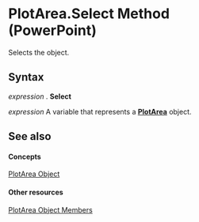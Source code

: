 
# PlotArea.Select Method (PowerPoint)

Selects the object.


## Syntax

 _expression_ . **Select**

 _expression_ A variable that represents a **[PlotArea](c1b991b8-8be2-5342-8b5c-814a2e99fec2.md)** object.


## See also


#### Concepts


[PlotArea Object](c1b991b8-8be2-5342-8b5c-814a2e99fec2.md)
#### Other resources


[PlotArea Object Members](6ed368dc-2ad2-57fe-d720-9aa7a4aa0d11.md)
